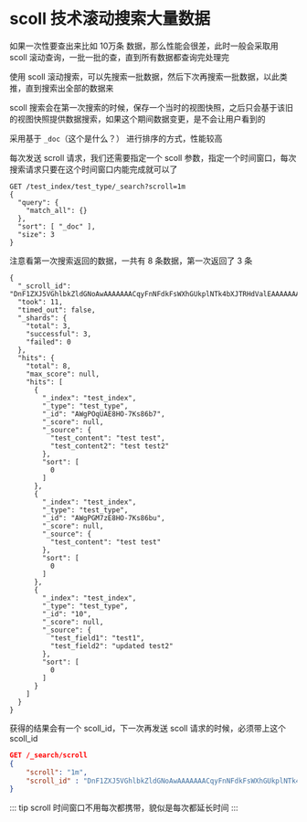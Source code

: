 # scoll 技术滚动搜索大量数据

如果一次性要查出来比如 10万条 数据，那么性能会很差，此时一般会采取用 scoll 滚动查询，一批一批的查，直到所有数据都查询完处理完

使用 scoll 滚动搜索，可以先搜索一批数据，然后下次再搜索一批数据，以此类推，直到搜索出全部的数据来

scoll 搜索会在第一次搜索的时候，保存一个当时的视图快照，之后只会基于该旧的视图快照提供数据搜索，如果这个期间数据变更，是不会让用户看到的

采用基于 `_doc`（这个是什么？） 进行排序的方式，性能较高

每次发送 scroll 请求，我们还需要指定一个 scoll 参数，指定一个时间窗口，每次搜索请求只要在这个时间窗口内能完成就可以了

```json{1}
GET /test_index/test_type/_search?scroll=1m
{
  "query": {
    "match_all": {}
  },
  "sort": [ "_doc" ],
  "size": 3
}
```

注意看第一次搜索返回的数据，一共有 8 条数据，第一次返回了 3 条

```json{2}
{
  "_scroll_id": "DnF1ZXJ5VGhlbkZldGNoAwAAAAAAACqyFnNFdkFsWXhGUkplNTk4bXJTRHdValEAAAAAAAAqsxZzRXZBbFl4RlJKZTU5OG1yU0R3VWpRAAAAAAAAKrQWc0V2QWxZeEZSSmU1OThtclNEd1VqUQ==",
  "took": 11,
  "timed_out": false,
  "_shards": {
    "total": 3,
    "successful": 3,
    "failed": 0
  },
  "hits": {
    "total": 8,
    "max_score": null,
    "hits": [
      {
        "_index": "test_index",
        "_type": "test_type",
        "_id": "AWgPOqUAE8HO-7Ks86b7",
        "_score": null,
        "_source": {
          "test_content": "test test",
          "test_content2": "test test2"
        },
        "sort": [
          0
        ]
      },
      {
        "_index": "test_index",
        "_type": "test_type",
        "_id": "AWgPGM7zE8HO-7Ks86bu",
        "_score": null,
        "_source": {
          "test_content": "test test"
        },
        "sort": [
          0
        ]
      },
      {
        "_index": "test_index",
        "_type": "test_type",
        "_id": "10",
        "_score": null,
        "_source": {
          "test_field1": "test1",
          "test_field2": "updated test2"
        },
        "sort": [
          0
        ]
      }
    ]
  }
}
```

获得的结果会有一个 scoll_id，下一次再发送 scoll 请求的时候，必须带上这个 scoll_id

```json
GET /_search/scroll
{
    "scroll": "1m",
    "scroll_id" : "DnF1ZXJ5VGhlbkZldGNoAwAAAAAAACqyFnNFdkFsWXhGUkplNTk4bXJTRHdValEAAAAAAAAqsxZzRXZBbFl4RlJKZTU5OG1yU0R3VWpRAAAAAAAAKrQWc0V2QWxZeEZSSmU1OThtclNEd1VqUQ=="
}
```

::: tip
scroll 时间窗口不用每次都携带，貌似是每次都延长时间
:::
